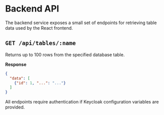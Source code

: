 # Backend API

The backend service exposes a small set of endpoints for retrieving table data used by the React frontend.

## `GET /api/tables/:name`

Returns up to 100 rows from the specified database table.

**Response**

```json
{
  "data": [
    {"id": 1, "...": "..."}
  ]
}
```

All endpoints require authentication if Keycloak configuration variables are provided.